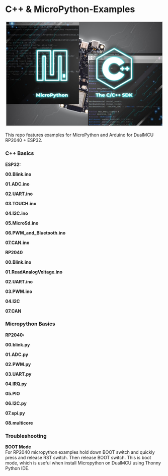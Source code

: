 C++ & MicroPython-Examples
====================

<img src="Hardware/Resources/Programming.jpg?raw=false" width="1000px"><br/>

This repo features examples for MicroPython and Arduino for DualMCU RP2040 + ESP32.

### C++  Basics

__ESP32:__

__00.Blink.ino__

__01.ADC.ino__

__02.UART.ino__

__03.TOUCH.ino__

__04.I2C.ino__

__05.MicroSd.ino__

__06.PWM_and_Bluetooth.ino__

__07.CAN.ino__

__RP2040__

__00.Blink.ino__

__01.ReadAnalogVoltage.ino__

__02.UART.ino__

__03.PWM.ino__

__04.I2C__

__07.CAN__

### Micropython Basics

__RP2040:__

__00.blink.py__

__01.ADC.py__

__02.PWM.py__

__03.UART.py__

__04.IRQ.py__

__05.PIO__

__06.I2C.py__

__07.spi.py__

__08.multicore__


### Troubleshooting

__BOOT Mode__  
For RP2040 micropython examples hold down BOOT switch and quickly press and release RST switch. Then release BOOT switch. This is boot mode, which is useful when install Micropython on DualMCU using Thonny Python IDE.

